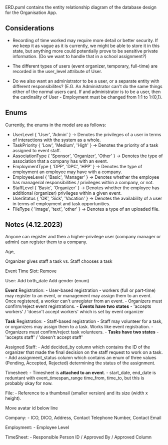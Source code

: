 ERD.puml contains the entity relationship diagram of the database design for the Organisation App.

## Considerations
- Recording of time worked may require more detail or better security. If we keep it as vague as it is currently, we might be able to store it in this state, but anything more could potentially prove to be sensitive private information. (Do we want to handle that in a school assignment?)

- The different types of users (event organizer, temporary, full-time) are recorded in the user_level attribute of User.

- Do we also want an administrator to be a user, or a separate entity with different responsibilites? (E.G. An Administrator can't do the same things either of the normal users can). If and administrator is to be a user, then the cardinality of User - Employment must be changed from 1:1 to 1:{0,1}.

## Enums
Currently, the enums in the model are as follows:
- UserLevel { 'User', 'Admin' } -> Denotes the privileges of a user in terms of interactions with the system as a whole.
- TaskPriority { 'Low', 'Medium', 'High' } -> Denotes the priority of a task assigned to event staff.
- AssociationType { 'Sponsor', 'Organizer', 'Other' } -> Denotes the type of association that a company has with an event.
- EmploymentType { 'DPP', 'DPC', 'HPP' } -> Denotes the type of employment an employee may have with a company.
- EmployeeLevel { 'Basic', 'Manager' } -> Denotes whether the employee has managerial responsibilities / privileges within a company, or not.
- StaffLevel { 'Basic', 'Organizer' } -> Denotes whether the employee has additional (organizer) privileges within a given event.
- UserStatus { 'OK', 'Sick', 'Vacation' } -> Denotes the availability of a user in terms of employment and task opportunities.
- FileType { 'image', 'text', 'other' } -> Denotes a type of an uploaded file.

## Notes (4.12.2023)
Anyone can register and then a higher-privilege user (company manager or admin) can register them to a company.

Age, 

Organizer gives staff a task
vs.
Staff chooses a task


Event Time Slot: Remove

User: Add birth_date
      Add gender (enum)
      

**Event** Registration:
    - User-based registration - workers (full or part-time) may register to an event, or management may assign them to an event. Once registered, a worker can't unregister from an event.
    - Organizers must confirm/reject event registrations.
    - **Events have two states** - 'accepts workers' / 'doesn't accept workers' which is set by event organizer

**Task** Registration:
    - Staff-based registration - Staff may volunteer for a task, or organizers may assign them to a task. Works like event registration. 
    - Organizers must confirm/reject task volunteers.
    - **Tasks have two states** - 'accepts staff' / 'doesn't accept staff'
    
Assigned Staff:
    - Add decided_by column which contains the ID of the organizer that made the final decision on the staff request to work on a task.
    - Add assignment_status column which contains an enum of three values (Pending, Accepted, Rejected) determining the status of the assignment.

Timesheet:
    - Timesheet is **attached to an event**.
    - start_date, end_date is reduntant with event_timespan_range time_from, time_to, but this is probably okay for now.

File:
    - Reference to a thumbnail (smaller version) and its size (width x height).

Move avatar id below line


Company:
    - ICO, DICO, Address, Contact Telephone Number, Contact Email

Employment:
    - Employee Level <BIGBOSS>

TimeSheet: 
    - Responsible Person ID / Approved By / Approved Column